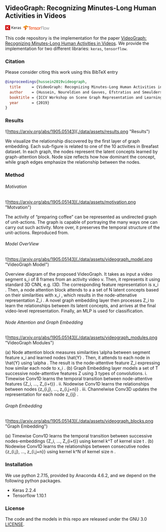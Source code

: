 ## VideoGraph: Recognizing Minutes-Long Human Activities in Videos

![Keras](./data/assets/badge-keras.png "Keras") ![Keras](./data/assets/badge-tensorflow.png "TensorFlow")

This code repository is the implementation for the paper [VideoGraph: Recognizing Minutes-Long Human Activities in Videos](https://arxiv.org/abs/1905.05143).
We provide the implementation for two different libraries: `keras`, `tensorflow`.

### Citation

Please consider citing this work using this BibTeX entry

```bibtex
@inproceedings{hussein2019videograph,
  title     = {VideoGraph: Recognizing Minutes-Long Human Activities in Videos},
  author    = {Hussein, Noureldien and Gavves, Efstratios and Smeulders, Arnold WM},
  booktitle = {ICCV Workshop on Scene Graph Representation and Learning},
  year      = {2019}
}
```

### Results

![https://arxiv.org/abs/1905.05143](./data/assets/results.png "Results")

We visualize the relationship discovered by the first layer of graph embedding. Each sub-figure is related to one of the 10 activities in Breafast dataset. In each graph, the nodes represent the latent concepts learned by graph-attention block. Node size reflects how how dominant the concept, while graph edges emphasize the relationship between the nodes.

### Method

###### Motivation

![https://arxiv.org/abs/1905.05143](./data/assets/motivation.png "Motvation")

The activity of “preparing coffee” can be represented as undirected graph of unit-actions. The graph is capable of portraying the many ways one can carry out such activity. More over, it preserves the temporal structure of the unit-actions. Reproduced from.

###### Model OverView

![https://arxiv.org/abs/1905.05143](./data/assets/videograph_model.png "VideoGraph Model")

Overview diagram of the proposed VideoGraph. It takes as input a video segment s_i of 8 frames from an activity video v. Then, it represents it using standard 3D CNN, e.g. I3D. The corresponding feature representation is x_i . Then, a node attention block attends to a a set of N latent concepts based on their similarities with x_i , which results in the node-attenative representation Z_i . A novel graph embedding layer then processes Z_i to learn the relationships between its latent concepts, and arrives at the final video-level representation. Finally, an MLP is used for classification.

###### Node Attention and Graph Embedding

![https://arxiv.org/abs/1905.05143](./data/assets/videograph_modules.png "VideoGraph Modules")

(a) Node attention block measures similarities \alpha between segment feature x_i and learned nodes \hat{Y} . Then, it attends to each node in \hat{Y} using \alpha . The result is the node-attentive feature Z_i expressing how similar each node to x_i . (b) Graph Embedding layer models a set of T successive node-attentive features Z using 3 types of convolutions. i. Timewise Conv1D learns the temporal transition between node-attentive features \{Z_i, ..., Z_{i+t}\} . ii. Nodewise Conv1D learns the relationships between nodes \{z_{i,j}, ..., z_{i,j+n}\} . iii. Channelwise Conv3D updates the representation for each node z_{ij} .

###### Graph Embedding

![https://arxiv.org/abs/1905.05143](./data/assets/videograph_blocks.png "Graph Embedding")

(a) Timewise Conv1D learns the temporal transition between successive nodes-embeddings \{Z_i, ..., Z_{i+t}\} using kernel k^T of kernel size t . (b) Nodewise Conv1D learns the relationships between consecutive nodes \{z_{i,j}, ..., z_{i,j+n}\} using kernel k^N of kernel size n .

### Installation

We use python 2.7.15, provided by Anaconda 4.6.2, and we depend on the following python packages.
- Keras 2.2.4
- Tensorflow 1.10.1

### License

The code and the models in this repo are released under the GNU 3.0 [LICENSE](LICENSE).


